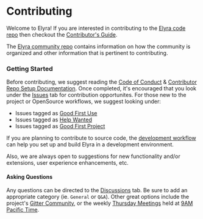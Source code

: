<!--
{% comment %}
Copyright 2018-2021 Elyra Authors

Licensed under the Apache License, Version 2.0 (the "License");
you may not use this file except in compliance with the License.
You may obtain a copy of the License at

http://www.apache.org/licenses/LICENSE-2.0

Unless required by applicable law or agreed to in writing, software
distributed under the License is distributed on an "AS IS" BASIS,
WITHOUT WARRANTIES OR CONDITIONS OF ANY KIND, either express or implied.
See the License for the specific language governing permissions and
limitations under the License.
{% endcomment %}
-->

# Contributing

Welcome to Elyra! If you are interested in contributing to the [Elyra code repo](README.md)
then checkout the [Contributor's Guide](https://github.com/elyra-ai/community/blob/master/contributing.md). 

The [Elyra community repo](https://github.com/elyra-ai/community) contains information on how the community
is organized and other information that is pertinent to contributing.

### Getting Started

Before contributing, we suggest reading the [Code of Conduct](https://github.com/elyra-ai/community/blob/master/code-of-conduct.md) & 
[Contributor Repo Setup Documentation](https://elyra.readthedocs.io/en/latest/developer_guide/documentation.html). 
Once completed, it's encouraged that you look under the [Issues](https://github.com/elyra-ai/elyra/issues) tab for contribution opportunites.
For those new to the project or OpenSource workflows, we suggest looking under:

- Issues tagged as [Good First Use](https://github.com/elyra-ai/elyra/issues?q=is%3Aissue+is%3Aopen+sort%3Aupdated-desc+label%3A%22good+first+issue%22)
- Issues tagged as [Help Wanted](https://github.com/elyra-ai/elyra/issues?q=is%3Aissue+is%3Aopen+sort%3Aupdated-desc+label%3A%22help+wanted%22 )
- Issues tagged as [Good First Project](https://github.com/elyra-ai/elyra/issues?q=is%3Aissue+is%3Aopen+label%3A%22good+first+project%22)

If you are planning to contribute to source code, the [development workflow](https://elyra.readthedocs.io/en/latest/developer_guide/development-workflow.html) can help you set up and 
build Elyra in a development environment.



Also, we are always open to suggestions for new functionality and/or extensions, user experience enhancements, etc.

#### Asking Questions
Any questions can be directed to the [Discussions](https://github.com/elyra-ai/elyra/discussions) tab. Be sure to add an appropriate category
(ie. `General` or `Q&A`). Other great options include the project's [Gitter Community](https://gitter.im/elyra-ai/community), or the weekly
[Thursday Meetings](https://elyra.readthedocs.io/en/latest/getting_started/getting-help.html#join-the-weekly-community-meetinghttps://elyra.readthedocs.io/en/latest/getting_started/getting-help.html#join-the-weekly-community-meeting)
held at [9AM Pacific Time](https://www.thetimezoneconverter.com/?t=9%3A00%20am&tz=San%20Francisco&).